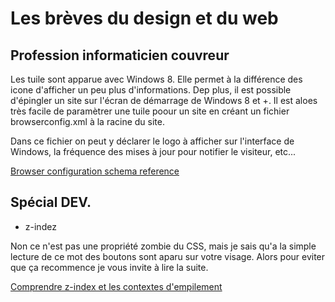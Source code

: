 # Les brèves du design et du web 


## Profession informaticien couvreur

Les tuile sont apparue avec Windows 8. Elle permet à la différence des icone d'afficher un peu plus d'informations. Dep plus, il est possible d'épingler un site sur l'écran de démarrage de Windows 8 et +. Il est aloes très facile de paramètrer une tuile poour un site en créant un fichier browserconfig.xml à la racine du site.

Dans ce fichier on peut y déclarer le logo à afficher sur l'interface de Windows, la fréquence des mises à jour pour notifier le visiteur, etc...

[Browser configuration schema reference](https://msdn.microsoft.com/library/dn320426(v=vs.85).aspx)


## Spécial DEV. 

- z-indez

Non ce n'est pas une propriété zombie du CSS, mais je sais qu'a la simple lecture de ce mot des boutons sont aparu sur votre visage. Alors pour eviter que ça recommence je vous invite à lire la suite.

[Comprendre z-index et les contextes d'empilement](https://iamvdo.me/blog/comprendre-z-index-et-les-contextes-dempilement)